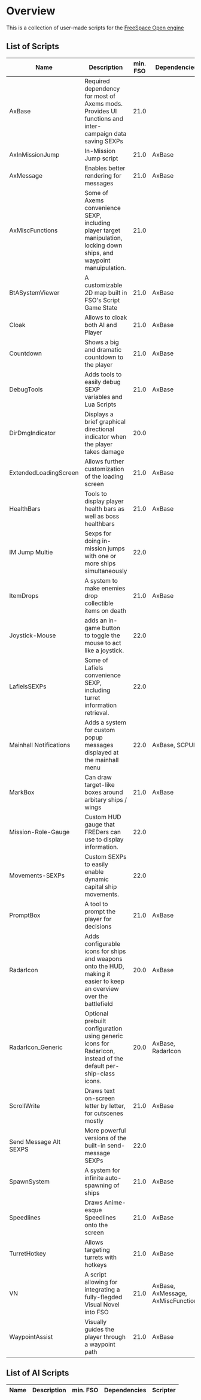 # Overview
This is a collection of user-made scripts for the [FreeSpace Open engine](https://github.com/scp-fs2open/fs2open.github.com)
## List of Scripts
|Name|Description|min. FSO|Dependencies|Scripter|
|---|---|---|---|---|
|AxBase|Required dependency for most of Axems mods. Provides UI functions and inter-campaign data saving SEXPs|21.0||Axem|
|AxInMissionJump|In-Mission Jump script|21.0|AxBase|Axem|
|AxMessage|Enables better rendering for messages|21.0|AxBase|Axem|
|AxMiscFunctions|Some of Axems convenience SEXP, including player target manipulation, locking down ships, and waypoint manuipulation.|21.0||Axem|
|BtASystemViewer|A customizable 2D map built in FSO's Script Game State|21.0|AxBase|Axem/MjnMixael|
|Cloak|Allows to cloak both AI and Player|21.0|AxBase|Axem|
|Countdown|Shows a big and dramatic countdown to the player|21.0|AxBase|Axem|
|DebugTools|Adds tools to easily debug SEXP variables and Lua Scripts|21.0|AxBase|Axem|
|DirDmgIndicator|Displays a brief graphical directional indicator when the player takes damage|20.0||Asteroth|
|ExtendedLoadingScreen|Allows further customization of the loading screen|21.0|AxBase|Axem|
|HealthBars|Tools to display player health bars as well as boss healthbars|21.0|AxBase|Axem|
|IM Jump Multie|Sexps for doing in-mission jumps with one or more ships simultaneously|22.0||Naomimyselfandi|
|ItemDrops|A system to make enemies drop collectible items on death|21.0|AxBase|Axem|
|Joystick-Mouse|adds an in-game button to toggle the mouse to act like a joystick.|22.0||wookieejedi
|LafielsSEXPs|Some of Lafiels convenience SEXP, including turret information retrieval.|22.0||Lafiel|
|Mainhall Notifications|Adds a system for custom popup messages displayed at the mainhall menu|22.0|AxBase, SCPUI|Naomimyselfandi|
|MarkBox|Can draw target-like boxes around arbitary ships / wings|21.0|AxBase|Axem|
|Mission-Role-Gauge|Custom HUD gauge that FREDers can use to display information.|22.0||wookieejedi
|Movements-SEXPs|Custom SEXPs to easily enable dynamic capital ship movements.|22.0||wookieejedi
|PromptBox|A tool to prompt the player for decisions|21.0|AxBase|Axem|
|RadarIcon|Adds configurable icons for ships and weapons onto the HUD, making it easier to keep an overview over the battlefield|20.0|AxBase|Lafiel|
|RadarIcon_Generic|Optional prebuilt configuration using generic icons for RadarIcon, instead of the default per-ship-class icons.|20.0|AxBase, RadarIcon|Lafiel, JadedDragoon|
|ScrollWrite|Draws text on-screen letter by letter, for cutscenes mostly|21.0|AxBase|Axem|
|Send Message Alt SEXPS|More powerful versions of the built-in send-message SEXPs|22.0||Naomimyselfandi|
|SpawnSystem|A system for infinite auto-spawning of ships|21.0|AxBase|Axem|
|Speedlines|Draws Anime-esque Speedlines onto the screen|21.0|AxBase|Axem|
|TurretHotkey|Allows targeting turrets with hotkeys|21.0|AxBase|Axem|
|VN|A script allowing for integrating a fully-flegded Visual Novel into FSO|21.0|AxBase, AxMessage, AxMiscFunctions|Axem, Lafiel|
|WaypointAssist|Visually guides the player through a waypoint path|21.0|AxBase|Axem|

## List of AI Scripts
|Name|Description|min. FSO|Dependencies|Scripter|
|---|---|---|---|---|
